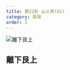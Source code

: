 ```yaml
---
title: 第22卦 山火贲(bì)
category: 周易
order: 2
---
```


![離下艮上](https://upload.wikimedia.org/wikipedia/commons/8/82/Yijing-22.png)

## 離下艮上